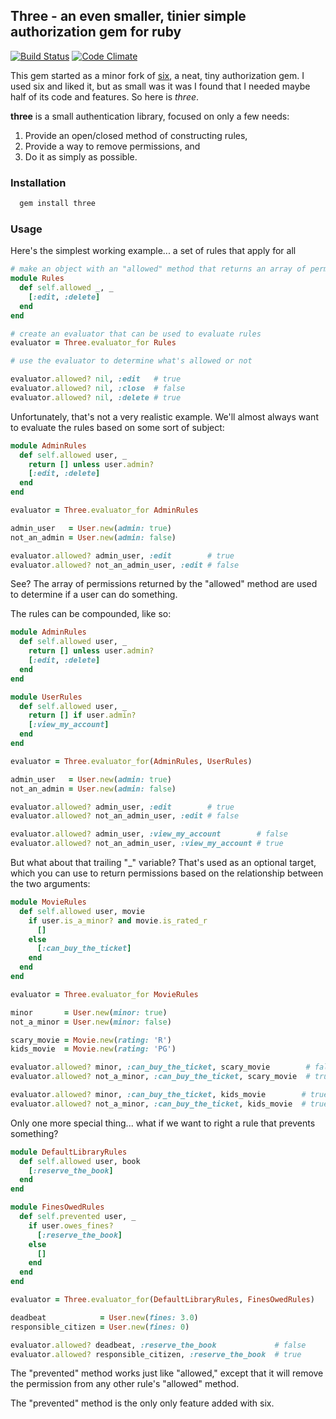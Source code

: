## Three - an even smaller, tinier simple authorization gem for ruby

[![Build Status](https://travis-ci.org/darrencauthon/three.png)](https://travis-ci.org/darrencauthon/three)
[![Code Climate](https://codeclimate.com/github/darrencauthon/three.png)](https://codeclimate.com/github/darrencauthon/three)

This gem started as a minor fork of [six](https://github.com/randx/six), a neat, tiny authorization gem.  I used six and liked it, but as small was it was I found that I needed maybe half of its code and features. So here is *three*.

**three** is a small authentication library, focused on only a few needs:

1. Provide an open/closed method of constructing rules,
2. Provide a way to remove permissions, and
3. Do it as simply as possible.

### Installation

```ruby
  gem install three
```

### Usage

Here's the simplest working example... a set of rules that apply for all

```ruby
# make an object with an "allowed" method that returns an array of permissions
module Rules
  def self.allowed _, _
    [:edit, :delete]
  end
end

# create an evaluator that can be used to evaluate rules
evaluator = Three.evaluator_for Rules

# use the evaluator to determine what's allowed or not

evaluator.allowed? nil, :edit   # true
evaluator.allowed? nil, :close  # false
evaluator.allowed? nil, :delete # true
```

Unfortunately, that's not a very realistic example. We'll almost always want to evaluate the rules based on some sort of subject:

```ruby
module AdminRules
  def self.allowed user, _
    return [] unless user.admin?
    [:edit, :delete]
  end
end

evaluator = Three.evaluator_for AdminRules

admin_user   = User.new(admin: true)
not_an_admin = User.new(admin: false)

evaluator.allowed? admin_user, :edit        # true
evaluator.allowed? not_an_admin_user, :edit # false
```

See?  The array of permissions returned by the "allowed" method are used to determine if a user can do something.

The rules can be compounded, like so:


```ruby
module AdminRules
  def self.allowed user, _
    return [] unless user.admin?
    [:edit, :delete]
  end
end

module UserRules
  def self.allowed user, _
    return [] if user.admin?
    [:view_my_account]
  end
end

evaluator = Three.evaluator_for(AdminRules, UserRules)

admin_user   = User.new(admin: true)
not_an_admin = User.new(admin: false)

evaluator.allowed? admin_user, :edit        # true
evaluator.allowed? not_an_admin_user, :edit # false

evaluator.allowed? admin_user, :view_my_account        # false
evaluator.allowed? not_an_admin_user, :view_my_account # true
```

But what about that trailing "_" variable?  That's used as an optional target, which you can use to return permissions based on the relationship between the two arguments:

```ruby
module MovieRules
  def self.allowed user, movie
    if user.is_a_minor? and movie.is_rated_r
      []
    else
      [:can_buy_the_ticket]
    end
  end
end

evaluator = Three.evaluator_for MovieRules

minor       = User.new(minor: true)
not_a_minor = User.new(minor: false)

scary_movie = Movie.new(rating: 'R')
kids_movie  = Movie.new(rating: 'PG')

evaluator.allowed? minor, :can_buy_the_ticket, scary_movie        # false
evaluator.allowed? not_a_minor, :can_buy_the_ticket, scary_movie  # true

evaluator.allowed? minor, :can_buy_the_ticket, kids_movie        # true
evaluator.allowed? not_a_minor, :can_buy_the_ticket, kids_movie  # true
```

Only one more special thing... what if we want to right a rule that prevents something?

```ruby
module DefaultLibraryRules
  def self.allowed user, book
    [:reserve_the_book]
  end
end

module FinesOwedRules
  def self.prevented user, _
    if user.owes_fines?
      [:reserve_the_book]
    else
      []
    end
  end
end

evaluator = Three.evaluator_for(DefaultLibraryRules, FinesOwedRules)

deadbeat            = User.new(fines: 3.0)
responsible_citizen = User.new(fines: 0)

evaluator.allowed? deadbeat, :reserve_the_book             # false
evaluator.allowed? responsible_citizen, :reserve_the_book  # true

```

The "prevented" method works just like "allowed," except that it will remove the permission from any other rule's "allowed" method.

The "prevented" method is the only only feature added with six. 


